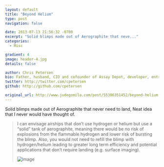 ```yaml
---
layout: default
title: "Beyond Helium"
type: post
navigation: false

date: 2013-07-13 21:56:32 -0700
excerpt: "Solid blimps made out of Aerographite that neve..."
categories:
  - Misc

gradient: 4
image: header-4.jpg
details: false

author: Chris Petersen
bio: Father, husband, CIO and cofounder of Assay Depot, developer, entrepreneur and technologist.
twitter: http://twitter.com/cpetersen
github: http://github.com/cpetersen

original_url: http://www.judegomila.com/post/55386351452/beyond-helium
---
```



Solid blimps made out of Aerographite that never need to land, Neat idea that I never would have thought of.

 > 
 > 
 >  
 > 
 >  I can envisage airships that don’t use hydrogen or helium but use a “solid” tank of aerographite, meaning there would be no risk of explosions from the flammable hydrogen and lower risk of bursting the blimp. Also, you would not need to refill the blimp with hydrogen/helium leading to greater long term efficiency and potential applications that don’t require landing (e.g. surface imaging). 
 > 
 >  ![image](/attachments/790a7e9d4dad1ae257011b6f51c51bbf/image.png) 
 > 
 >  
 > 
 > 
